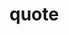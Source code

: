 
# quote

<style> 
   font-family: 'Shadows Into Light', cursive;
  background:pink;
  color: white;
    <body>
  "The whole point of love is to put someone else's needs above your own." 
  </body>
  </style>
  
  <style>
  font-family: 'Caveat', cursive;
  <body>
    -Danny devito
  </body>
  </style>
